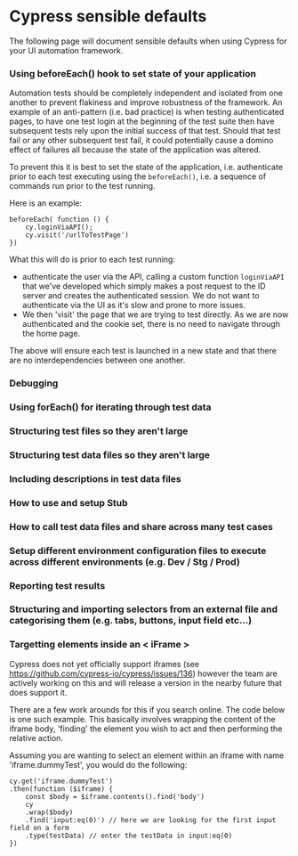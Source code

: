 # Cypress sensible defaults

The following page will document sensible defaults when using Cypress for your UI automation framework.

### Using beforeEach() hook to set state of your application

Automation tests should be completely independent and isolated from one another to prevent flakiness and improve robustness of the framework. An example of an anti-pattern (i.e. bad practice) is when testing authenticated pages, to have one test login at the beginning of the test suite then have subsequent tests rely upon the initial success of that test. Should that test fail or any other subsequent test fail, it could potentially cause a domino effect of failures all because the state of the application was altered.

To prevent this it is best to set the state of the application, i.e. authenticate prior to each test executing using the `beforeEach()`, i.e. a sequence of commands run prior to the test running. 

Here is an example:

```
beforeEach( function () {
    cy.loginViaAPI();
    cy.visit('/urlToTestPage')
})
```

What this will do is prior to each test running:
* authenticate the user via the API, calling a custom function `loginViaAPI` that we've developed which simply makes a post request to the ID server and creates the authenticated session. We do not want to authenticate via the UI as it's slow and prone to more issues.
* We then 'visit' the page that we are trying to test directly. As we are now authenticated and the cookie set, there is no need to navigate through the home page.

The above will ensure each test is launched in a new state and that there are no interdependencies between one another.


### Debugging


### Using forEach() for iterating through test data

### Structuring test files so they aren't large


### Structuring test data files so they aren't large



### Including descriptions in test data files 



### How to use and setup Stub



### How to call test data files and share across many test cases 



### Setup different environment configuration files to execute across different environments (e.g. Dev / Stg / Prod)



### Reporting test results 



### Structuring and importing selectors from an external file and categorising them (e.g. tabs, buttons, input field etc...)



### Targetting elements inside an < iFrame >

Cypress does not yet officially support iframes (see https://github.com/cypress-io/cypress/issues/136) however the team are actively working on this and will release a version in the nearby future that does support it.

There are a few work arounds for this if you search online. The code below is one such example. This basically involves wrapping the content of the iframe body, 'finding' the element you wish to act and then performing the relative action.

Assuming you are wanting to select an element within an iframe with name 'iframe.dummyTest', you would do the following:

```
cy.get('iframe.dummyTest')
.then(function ($iframe) {
    const $body = $iframe.contents().find('body')
    cy
    .wrap($body)
    .find('input:eq(0)') // here we are looking for the first input field on a form
    .type(testData) // enter the testData in input:eq(0)
})
```